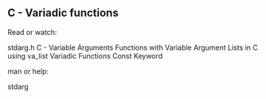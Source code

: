 ## C - Variadic functions

Read or watch:

stdarg.h
C - Variable Arguments
Functions with Variable Argument Lists in C using va_list
Variadic Functions
Const Keyword

man or help:

stdarg

